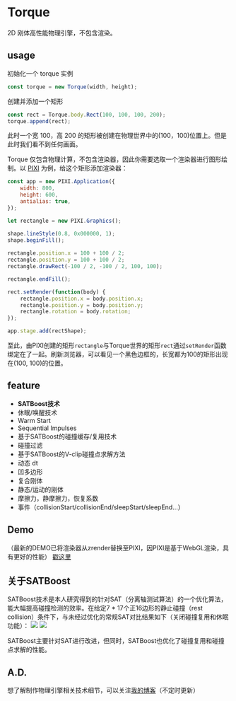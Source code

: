 # Torque

 2D 刚体高性能物理引擎，不包含渲染。

## usage
初始化一个 torque 实例
```javascript
const torque = new Torque(width, height);
```

创建并添加一个矩形
```javascript
const rect = Torque.body.Rect(100, 100, 100, 200);      
torque.append(rect);
```
此时一个宽 100，高 200 的矩形被创建在物理世界中的(100，100)位置上。但是此时我们看不到任何画面。

Torque 仅包含物理计算，不包含渲染器，因此你需要选取一个渲染器进行图形绘制。以 [PIXI](https://github.com/pixijs/pixi.js) 为例，给这个矩形添加渲染器：
```javascript
const app = new PIXI.Application({
    width: 800, 
    height: 600,
    antialias: true,   
});

let rectangle = new PIXI.Graphics();

shape.lineStyle(0.8, 0x000000, 1);
shape.beginFill();
        
rectangle.position.x = 100 + 100 / 2;
rectangle.position.y = 100 + 100 / 2;
rectangle.drawRect(-100 / 2, -100 / 2, 100, 100);

rectangle.endFill();

rect.setRender(function(body) {
    rectangle.position.x = body.position.x;
    rectangle.position.y = body.position.y;
    rectangle.rotation = body.rotation;
});

app.stage.add(rectShape);
```
至此，由PIXI创建的矩形`rectangle`与Torque世界的矩形`rect`通过`setRender`函数绑定在了一起。刷新浏览器，可以看见一个黑色边框的，长宽都为100的矩形出现在(100, 100)的位置。


## feature
- **SATBoost技术**
- 休眠/唤醒技术
- Warm Start
- Sequential Impulses
- 基于SATBoost的碰撞缓存/复用技术
- 碰撞过滤
- 基于SATBoost的V-clip碰撞点求解方法
- 动态 dt
- 凹多边形
- 复合刚体
- 静态/运动的刚体
- 摩擦力，静摩擦力，恢复系数
- 事件（collisionStart/collisionEnd/sleepStart/sleepEnd...）

## Demo
（最新的DEMO已将渲染器从zrender替换至PIXI，因PIXI是基于WebGL渲染，具有更好的性能）
[戳这里](https://phenomli.github.io/Torque/)

## 关于SATBoost
SATBoost技术是本人研究得到的针对SAT（分离轴测试算法）的一个优化算法，能大幅提高碰撞检测的效率。在给定7 * 17个正16边形的静止碰撞（rest collision）条件下，与未经过优化的常规SAT对比结果如下（关闭碰撞复用和休眠功能）：
![](https://github.com/phenomLi/Torque/raw/master/images/微信图片_20200913174835.png)
![](https://github.com/phenomLi/Torque/raw/master/images/微信截图_20200913175522.png)

SATBoost主要针对SAT进行改进，但同时，SATBoost也优化了碰撞复用和碰撞点求解的性能。

## A.D.
想了解制作物理引擎相关技术细节，可以关注[我的博客](https://github.com/phenomLi/Blog)（不定时更新）
